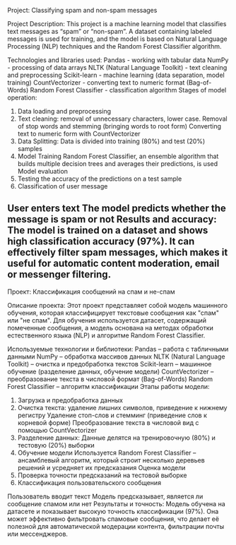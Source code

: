 Project: Classifying spam and non-spam messages

Project Description:
This project is a machine learning model that classifies text messages as “spam” or “non-spam”. A dataset containing labeled messages is used for training, and the model is based on Natural Language Processing (NLP) techniques and the Random Forest Classifier algorithm.

Technologies and libraries used:
Pandas - working with tabular data
NumPy - processing of data arrays
NLTK (Natural Language Toolkit) - text cleaning and preprocessing
Scikit-learn - machine learning (data separation, model training)
CountVectorizer - converting text to numeric format (Bag-of-Words)
Random Forest Classifier - classification algorithm
Stages of model operation:
1) Data loading and preprocessing
2) Text cleaning: removal of unnecessary characters, lower case.
Removal of stop words and stemming (bringing words to root form)
Converting text to numeric form with CountVectorizer
3) Data Splitting:
Data is divided into training (80%) and test (20%) samples
4) Model Training
Random Forest Classifier, an ensemble algorithm that builds multiple decision trees and averages their predictions, is used
Model evaluation
5) Testing the accuracy of the predictions on a test sample
6) Classification of user message
 
User enters text
The model predicts whether the message is spam or not
Results and accuracy:
The model is trained on a dataset and shows high classification accuracy (97%). It can effectively filter spam messages, which makes it useful for automatic content moderation, email or messenger filtering.
------------------------------------------------------------------------------------------------------------------------------------------------------------------------------------------------------------------------------------------------------------------------------------------------------------
Проект: Классификация сообщений на спам и не-спам

Описание проекта:
Этот проект представляет собой модель машинного обучения, которая классифицирует текстовые сообщения как "спам" или "не спам". Для обучения используется датасет, содержащий помеченные сообщения, а модель основана на методах обработки естественного языка (NLP) и алгоритме Random Forest Classifier.

Используемые технологии и библиотеки:
Pandas – работа с табличными данными
NumPy – обработка массивов данных
NLTK (Natural Language Toolkit) – очистка и предобработка текстов
Scikit-learn – машинное обучение (разделение данных, обучение модели)
CountVectorizer – преобразование текста в числовой формат (Bag-of-Words)
Random Forest Classifier – алгоритм классификации
Этапы работы модели:
1) Загрузка и предобработка данных
2) Очистка текста: удаление лишних символов, приведение к нижнему регистру
Удаление стоп-слов и стемминг (приведение слов к корневой форме)
Преобразование текста в числовой вид с помощью CountVectorizer
3) Разделение данных:
Данные делятся на тренировочную (80%) и тестовую (20%) выборки
4) Обучение модели
Используется Random Forest Classifier – ансамблевый алгоритм, который строит несколько деревьев решений и усредняет их предсказания
Оценка модели
5) Проверка точности предсказаний на тестовой выборке
6) Классификация пользовательского сообщения

Пользователь вводит текст
Модель предсказывает, является ли сообщение спамом или нет
Результаты и точность:
Модель обучена на датасете и показывает высокую точность классификации (97%). Она может эффективно фильтровать спамовые сообщения, что делает её полезной для автоматической модерации контента, фильтрации почты или мессенджеров.

